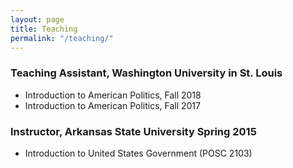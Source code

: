 ```yaml
---
layout: page
title: Teaching
permalink: "/teaching/"
---
```



### Teaching Assistant, Washington University in St. Louis
* Introduction to American Politics, Fall 2018
* Introduction to American Politics, Fall 2017


### Instructor, Arkansas State University Spring 2015
* Introduction to United States Government (POSC 2103)


